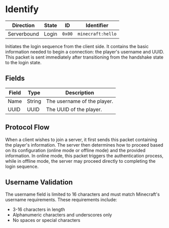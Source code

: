 # Identify
| Direction   | State | ID     | Identifier        |
| ----------- | ----- | ------ | ----------------- |
| Serverbound | Login | `0x00` | `minecraft:hello` |

Initiates the login sequence from the client side. It contains the basic information needed to begin a connection: the player's username and UUID. This packet is sent immediately after transitioning from the handshake state to the login state.

## Fields
| Field | Type | Description |
| ----- | ---- | ----------- |
| Name | String | The username of the player. |
| UUID | UUID | The UUID of the player. |

## Protocol Flow
When a client wishes to join a server, it first sends this packet containing the player's information. The server then determines how to proceed based on its configuration (online mode or offline mode) and the provided information. In online mode, this packet triggers the authentication process, while in offline mode, the server may proceed directly to completing the login sequence.

## Username Validation
The username field is limited to 16 characters and must match Minecraft's username requirements. These requirements include:
* 3-16 characters in length
* Alphanumeric characters and underscores only
* No spaces or special characters